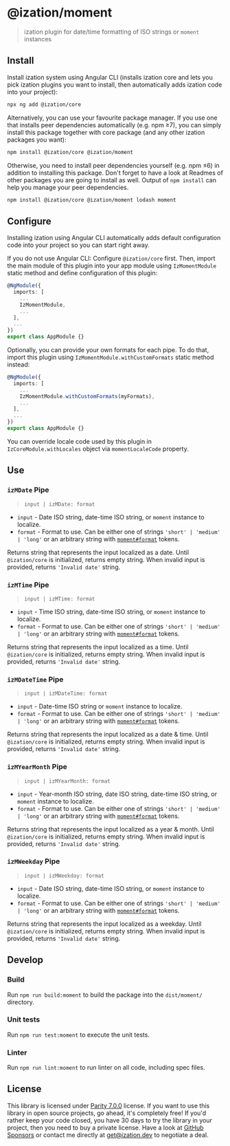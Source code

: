 # @ization/moment

> ization plugin for date/time formatting of ISO strings or `moment` instances

## Install

Install ization system using Angular CLI (installs ization core and lets you pick ization plugins you want to install, then automatically adds ization code into your project):

```sh
npx ng add @ization/core
```

Alternatively, you can use your favourite package manager. If you use one that installs peer dependencies automatically (e.g. npm ≥7), you can simply install this package together with core package (and any other ization packages you want):

```sh
npm install @ization/core @ization/moment
```

Otherwise, you need to install peer dependencies yourself (e.g. npm ≤6) in addition to installing this package. Don't forget to have a look at Readmes of other packages you are going to install as well. Output of `npm install` can help you manage your peer dependencies.

```sh
npm install @ization/core @ization/moment lodash moment
```

## Configure

Installing ization using Angular CLI automatically adds default configuration code into your project so you can start right away.

If you do not use Angular CLI: Configure `@ization/core` first. Then, import the main module of this plugin into your app module using `IzMomentModule` static method and define configuration of this plugin:

```typescript
@NgModule({
  imports: [
    ...
    IzMomentModule,
    ...
  ],
  ...
})
export class AppModule {}
```

Optionally, you can provide your own formats for each pipe. To do that, import this plugin using `IzMomentModule.withCustomFormats` static method instead:

```typescript
@NgModule({
  imports: [
    ...
    IzMomentModule.withCustomFormats(myFormats),
    ...
  ],
  ...
})
export class AppModule {}
```

You can override locale code used by this plugin in `IzCoreModule.withLocales` object via `momentLocaleCode` property.

## Use

### `izMDate` Pipe

> `input | izMDate: format`

* `input` - Date ISO string, date-time ISO string, or `moment` instance to localize.
* `format` - Format to use. Can be either one of strings `'short' | 'medium' | 'long'` or an arbitrary string with [`moment#format`](https://momentjs.com/docs/#/displaying/format/) tokens.

Returns string that represents the input localized as a date. Until `@ization/core` is initialized, returns empty string. When invalid input is provided, returns `'Invalid date'` string.

### `izMTime` Pipe

> `input | izMTime: format`

* `input` - Time ISO string, date-time ISO string, or `moment` instance to localize.
* `format` - Format to use. Can be either one of strings `'short' | 'medium' | 'long'` or an arbitrary string with [`moment#format`](https://momentjs.com/docs/#/displaying/format/) tokens.

Returns string that represents the input localized as a time. Until `@ization/core` is initialized, returns empty string. When invalid input is provided, returns `'Invalid date'` string.

### `izMDateTime` Pipe

> `input | izMDateTime: format`

* `input` - Date-time ISO string or `moment` instance to localize.
* `format` - Format to use. Can be either one of strings `'short' | 'medium' | 'long'` or an arbitrary string with [`moment#format`](https://momentjs.com/docs/#/displaying/format/) tokens.

Returns string that represents the input localized as a date & time. Until `@ization/core` is initialized, returns empty string. When invalid input is provided, returns `'Invalid date'` string.

### `izMYearMonth` Pipe

> `input | izMYearMonth: format`

* `input` - Year-month ISO string, date ISO string, date-time ISO string, or `moment` instance to localize.
* `format` - Format to use. Can be either one of strings `'short' | 'medium' | 'long'` or an arbitrary string with [`moment#format`](https://momentjs.com/docs/#/displaying/format/) tokens.

Returns string that represents the input localized as a year & month. Until `@ization/core` is initialized, returns empty string. When invalid input is provided, returns `'Invalid date'` string.

### `izMWeekday` Pipe

> `input | izMWeekday: format`

* `input` - Date ISO string, date-time ISO string, or `moment` instance to localize.
* `format` - Format to use. Can be either one of strings `'short' | 'medium' | 'long'` or an arbitrary string with [`moment#format`](https://momentjs.com/docs/#/displaying/format/) tokens.

Returns string that represents the input localized as a weekday. Until `@ization/core` is initialized, returns empty string. When invalid input is provided, returns `'Invalid date'` string.

## Develop

### Build

Run `npm run build:moment` to build the package into the `dist/moment/` directory.

### Unit tests

Run `npm run test:moment` to execute the unit tests.

### Linter

Run `npm run lint:moment` to run linter on all code, including spec files.

## License

This library is licensed under [Parity 7.0.0](https://github.com/ization/ization/blob/latest/LICENSE.md) license. If you want to use this library in open source projects, go ahead, it's completely free! If you'd rather keep your code closed, you have 30 days to try the library in your project, then you need to buy a private license. Have a look at [GitHub Sponsors](https://github.com/sponsors/katemihalikova) or contact me directly at <get@ization.dev> to negotiate a deal.
